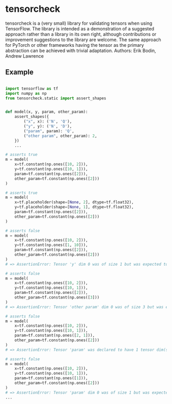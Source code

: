 # tensorcheck

tensorcheck is a (very small) library for validating tensors when using TensorFlow. The library is intended as a
demonstration of a suggested approach rather than a library in its own right, although contributions or improvement suggestions to the library are welcome.
The same approach for PyTorch or other frameworks having the tensor as the primary abstraction can be achieved with
 trivial adaptation. Authors: Erik Bodin, Andrew Lawrence

## Example
```python

import tensorflow as tf
import numpy as np
from tensorcheck.static import assert_shapes


def model(x, y, param, other_param):
    assert_shapes({
        ("x", x): ('N', 'Q'),
        ("y", y): ('N', 'D'),
        ("param", param): 'Q',
        ("other param", other_param): 2,
    })
    ...

# asserts true
m = model(
    x=tf.constant(np.ones([10, 2])),
    y=tf.constant(np.ones([10, 1])),
    param=tf.constant(np.ones([2])),
    other_param=tf.constant(np.ones([2]))
)

# asserts true
m = model(
    x=tf.placeholder(shape=[None, 2], dtype=tf.float32),
    y=tf.placeholder(shape=[None, 1], dtype=tf.float32),
    param=tf.constant(np.ones([2])),
    other_param=tf.constant(np.ones([2]))
)

# asserts false
m = model(
    x=tf.constant(np.ones([10, 2])),
    y=tf.constant(np.ones([1, 10])),
    param=tf.constant(np.ones([2])),
    other_param=tf.constant(np.ones([2]))
)
# => AssertionError: Tensor 'y' dim 0 was of size 1 but was expected to be 10 as declared by 'x' dim 0

# asserts false
m = model(
    x=tf.constant(np.ones([10, 2])),
    y=tf.constant(np.ones([10, 1])),
    param=tf.constant(np.ones([2])),
    other_param=tf.constant(np.ones([3]))
)
# => AssertionError: Tensor 'other param' dim 0 was of size 3 but was expected to be 2 as declared directly

# asserts false
m = model(
    x=tf.constant(np.ones([10, 2])),
    y=tf.constant(np.ones([10, 1])),
    param=tf.constant(np.ones([2, 1])),
    other_param=tf.constant(np.ones([2]))
)
# => AssertionError: Tensor 'param' was declared to have 1 tensor dim(s) but had 2.

# asserts false
m = model(
    x=tf.constant(np.ones([10, 2])),
    y=tf.constant(np.ones([10, 1])),
    param=tf.constant(np.ones([1])),
    other_param=tf.constant(np.ones([2]))
)
# => AssertionError: Tensor 'param' dim 0 was of size 1 but was expected to be 2 as declared by 'x' dim 1
...
```
